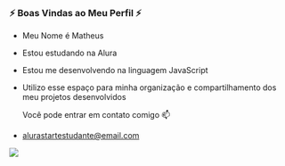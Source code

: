 ### ⚡ Boas Vindas ao Meu Perfil ⚡
- Meu Nome é Matheus
- Estou estudando na Alura
- Estou me desenvolvendo na linguagem JavaScript
- Utilizo esse espaço para minha organização e compartilhamento dos meu projetos desenvolvidos

  Você pode entrar em contato comigo 📫
- alurastartestudante@email.com

![]((https://media1.tenor.com/m/94UltXX9T14AAAAd/laddu-babu-chunkt.gif))


<!--
**MatheusPrimoselli3E/MatheusPrimoselli3E** is a ✨ _special_ ✨ repository because its `README.md` (this file) appears on your GitHub profile.

Here are some ideas to get you started:

- 🔭 I’m currently working on ...
- 🌱 I’m currently learning ...
- 👯 I’m looking to collaborate on ...
- 🤔 I’m looking for help with ...
- 💬 Ask me about ...
- 📫 How to reach me: ...
- 😄 Pronouns: ...
- ⚡ Fun fact: ...
-->
